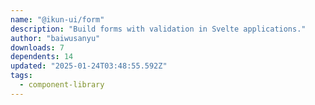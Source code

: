 ```yaml
---
name: "@ikun-ui/form"
description: "Build forms with validation in Svelte applications."
author: "baiwusanyu"
downloads: 7
dependents: 14
updated: "2025-01-24T03:48:55.592Z"
tags: 
  - component-library
---
```

